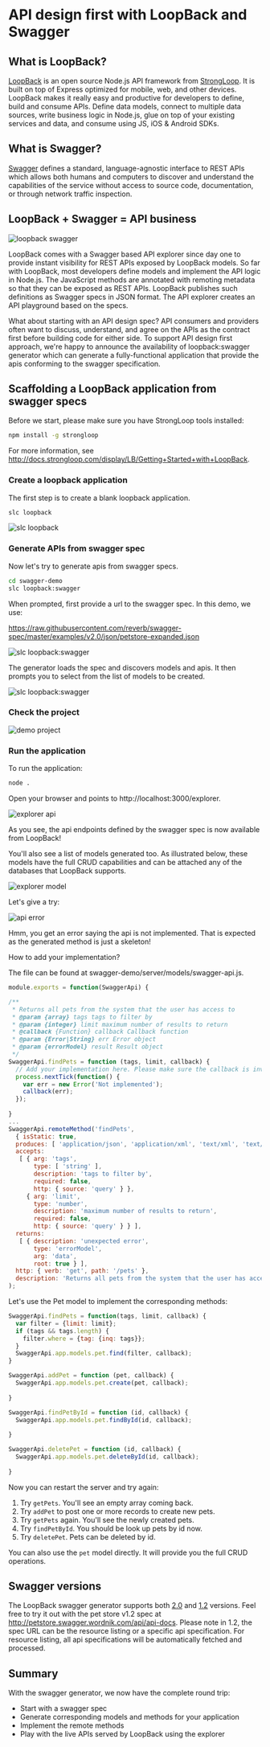 # API design first with LoopBack and Swagger

## What is LoopBack?

[LoopBack](http://loopback.io) is an open source Node.js API framework from 
[StrongLoop](http://www.strongloop.com). It is built on top of Express 
optimized for mobile, web, and other devices. LoopBack makes it really easy 
and productive for developers to define, build and consume APIs. Define data 
models, connect to multiple data sources, write business logic in Node.js, 
glue on top of your existing services and data, and consume using JS, iOS & 
Android SDKs.

## What is Swagger?

[Swagger](https://github.com/reverb/swagger-spec) defines a standard, 
language-agnostic interface to REST APIs which allows both humans and computers 
to discover and understand the capabilities of the service without access to 
source code, documentation, or through network traffic inspection.

## LoopBack + Swagger = API business

![loopback swagger](images/loopback-swagger-integration.png)

LoopBack comes with a Swagger based API explorer since day one to provide 
instant visibility for REST APIs exposed by LoopBack models. So far with 
LoopBack, most developers define models and implement the API logic in Node.js.
The JavaScript methods are annotated with remoting metadata so that they can be
exposed as REST APIs. LoopBack publishes such definitions as Swagger specs in 
JSON format. The API explorer creates an API playground based on the specs. 

What about starting with an API design spec? API consumers and providers often
want to discuss, understand, and agree on the APIs as the contract first before
building code for either side. To support API design first approach, we're happy
to announce the availability of loopback:swagger generator which can generate a
fully-functional application that provide the apis conforming to the swagger 
specification. 

## Scaffolding a LoopBack application from swagger specs

Before we start, please make sure you have StrongLoop tools installed:

```sh
npm install -g strongloop
```
For more information, see http://docs.strongloop.com/display/LB/Getting+Started+with+LoopBack.

### Create a loopback application

The first step is to create a blank loopback application.

```sh
slc loopback
```

![slc loopback](images/loopback.png)

### Generate APIs from swagger spec

Now let's try to generate apis from swagger specs.

```sh
cd swagger-demo
slc loopback:swagger
```
When prompted, first provide a url to the swagger spec. In this demo, we use:

https://raw.githubusercontent.com/reverb/swagger-spec/master/examples/v2.0/json/petstore-expanded.json

![slc loopback:swagger](images/loopback-swagger.png)

The generator loads the spec and discovers models and apis. It then prompts you
to select from the list of models to be created.

![slc loopback:swagger](images/loopback-swagger-full.png)


### Check the project

![demo project](images/demo-project.png)


### Run the application

To run the application:
```sh
node .
```

Open your browser and points to http://localhost:3000/explorer.

![explorer api](images/explorer-api.png)

As you see, the api endpoints defined by the swagger spec is now available from
LoopBack!

You'll also see a list of models generated too. As illustrated below, these
models have the full CRUD capabilities and can be attached any of the databases
that LoopBack supports.

![explorer model](images/explorer-model.png)

Let's give a try:

![api error](images/api-error.png)

Hmm, you get an error saying the api is not implemented. That is expected as the
generated method is just a skeleton!

How to add your implementation?

The file can be found at swagger-demo/server/models/swagger-api.js.

```js
module.exports = function(SwaggerApi) {

/**
 * Returns all pets from the system that the user has access to
 * @param {array} tags tags to filter by 
 * @param {integer} limit maximum number of results to return
 * @callback {Function} callback Callback function
 * @param {Error|String} err Error object
 * @param {errorModel} result Result object
 */
SwaggerApi.findPets = function (tags, limit, callback) {
  // Add your implementation here. Please make sure the callback is invoked
  process.nextTick(function() {
    var err = new Error('Not implemented');
    callback(err);
  });
  
}
...
SwaggerApi.remoteMethod('findPets',
  { isStatic: true,
  produces: [ 'application/json', 'application/xml', 'text/xml', 'text/html' ],
  accepts: 
   [ { arg: 'tags',
       type: [ 'string' ],
       description: 'tags to filter by',
       required: false,
       http: { source: 'query' } },
     { arg: 'limit',
       type: 'number',
       description: 'maximum number of results to return',
       required: false,
       http: { source: 'query' } } ],
  returns: 
   [ { description: 'unexpected error',
       type: 'errorModel',
       arg: 'data',
       root: true } ],
  http: { verb: 'get', path: '/pets' },
  description: 'Returns all pets from the system that the user has access to' }
);
```

Let's use the Pet model to implement the corresponding methods:

```js
SwaggerApi.findPets = function(tags, limit, callback) {
  var filter = {limit: limit};
  if (tags && tags.length) {
    filter.where = {tag: {inq: tags}};
  }
  SwaggerApi.app.models.pet.find(filter, callback);
}

SwaggerApi.addPet = function (pet, callback) {
  SwaggerApi.app.models.pet.create(pet, callback);
  
}

SwaggerApi.findPetById = function (id, callback) {
  SwaggerApi.app.models.pet.findById(id, callback);
  
}

SwaggerApi.deletePet = function (id, callback) {
  SwaggerApi.app.models.pet.deleteById(id, callback);
  
}
```

Now you can restart the server and try again:

1. Try `getPets`. You'll see an empty array coming back.
2. Try `addPet` to post one or more records to create new pets.
3. Try `getPets` again. You'll see the newly created pets.
4. Try `findPetById`. You should be look up pets by id now.
5. Try `deletePet`. Pets can be deleted by id.

You can also use the `pet` model directly. It will provide you the full CRUD
operations.

## Swagger versions

The LoopBack swagger generator supports both [2.0](https://github.com/reverb/swagger-spec/blob/master/versions/2.0.md) 
and [1.2](https://github.com/reverb/swagger-spec/blob/master/versions/1.2.md) versions. 
Feel free to try it out with the pet store v1.2 spec at http://petstore.swagger.wordnik.com/api/api-docs. 
Please note in 1.2, the spec URL can be the resource listing or a specific api 
specification. For resource listing, all api specifications will be automatically
fetched and processed. 


## Summary

With the swagger generator, we now have the complete round trip: 
- Start with a swagger spec
- Generate corresponding models and methods for your application
- Implement the remote methods
- Play with the live APIs served by LoopBack using the explorer
